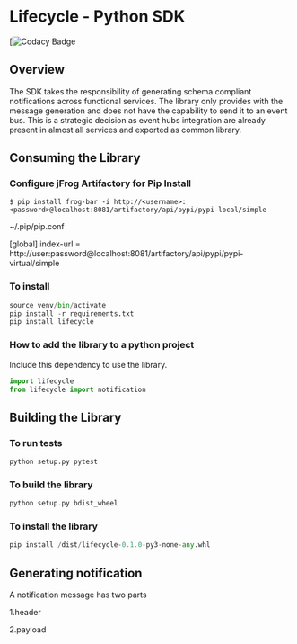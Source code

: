 # Lifecycle - Python SDK

[![Codacy Badge]()

## Overview

The SDK takes the responsibility of generating schema compliant notifications across functional services.
The library only provides with the message generation and does not have the capability to send it to an event bus.
This is a strategic decision as event hubs integration are already present in almost all services and exported as common
library.

## Consuming the Library

### Configure jFrog Artifactory for Pip Install
```
$ pip install frog-bar -i http://<username>:<password>@localhost:8081/artifactory/api/pypi/pypi-local/simple
```

~/.pip/pip.conf

[global]
index-url = http://user:password@localhost:8081/artifactory/api/pypi/pypi-virtual/simple


### To install
```py
source venv/bin/activate
pip install -r requirements.txt
pip install lifecycle
```

### How to add the library to a python project

Include this dependency to use the library.

```py
import lifecycle
from lifecycle import notification
```

## Building the Library


### To run tests
```py
python setup.py pytest
```

### To build the library
```py
python setup.py bdist_wheel
```

### To install the library
```py
pip install /dist/lifecycle-0.1.0-py3-none-any.whl
```

## Generating notification

A notification message has two parts

1.header

2.payload
